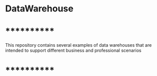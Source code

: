 # DataWarehouse

# ********** #
This repository contains several examples of data warehouses that are intended to support different business and professional scenarios
# ********** #
